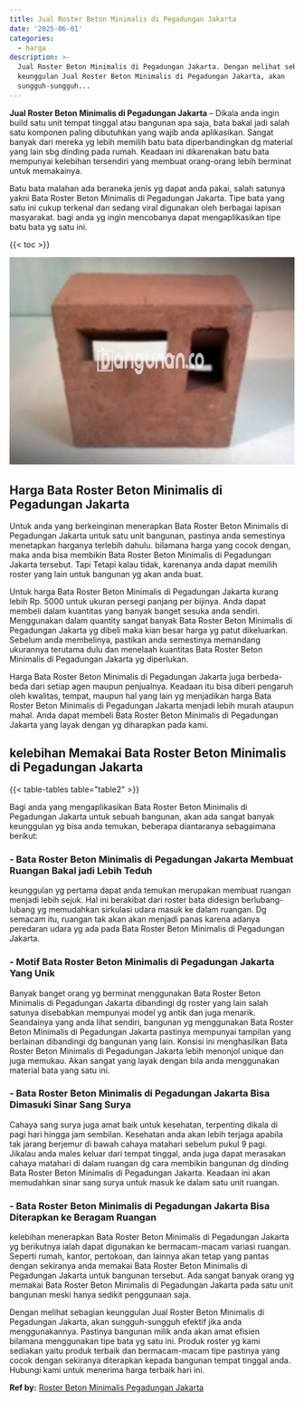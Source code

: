 ```yaml
---
title: Jual Roster Beton Minimalis di Pegadungan Jakarta
date: '2025-06-01'
categories:
  - harga
description: >-
  Jual Roster Beton Minimalis di Pegadungan Jakarta. Dengan melihat sebagian
  keunggulan Jual Roster Beton Minimalis di Pegadungan Jakarta, akan
  sungguh-sungguh...
---
```


**Jual Roster Beton Minimalis di Pegadungan Jakarta** – Dikala anda ingin build satu unit tempat tinggal atau bangunan apa saja, bata bakal jadi salah satu komponen paling dibutuhkan yang wajib anda aplikasikan. Sangat banyak dari mereka yg lebih memilih batu bata diperbandingkan dg material yang lain sbg dinding pada rumah. Keadaan ini dikarenakan batu bata mempunyai kelebihan tersendiri yang membuat orang-orang lebih berminat untuk memakainya.

Batu bata malahan ada beraneka jenis yg dapat anda pakai, salah satunya yakni Bata Roster Beton Minimalis di Pegadungan Jakarta. Tipe bata yang satu ini cukup terkenal dan sedang viral digunakan oleh berbagai lapisan masyarakat. bagi anda yg ingin mencobanya dapat mengaplikasikan tipe batu bata yg satu ini.

{{< toc >}}

![Jual Roster Beton Minimalis di Pegadungan Jakarta](/images/bata-roster-minimalis-32.png)

## Harga Bata Roster Beton Minimalis di Pegadungan Jakarta

Untuk anda yang berkeinginan menerapkan Bata Roster Beton Minimalis di Pegadungan Jakarta untuk satu unit bangunan, pastinya anda semestinya menetapkan harganya terlebih dahulu. bilamana harga yang cocok dengan, maka anda bisa membikin Bata Roster Beton Minimalis di Pegadungan Jakarta tersebut. Tapi Tetapi kalau tidak, karenanya anda dapat memilih roster yang lain untuk bangunan yg akan anda buat.

Untuk harga Bata Roster Beton Minimalis di Pegadungan Jakarta kurang lebih Rp. 5000 untuk ukuran persegi panjang per bijinya. Anda dapat membeli dalam kuantitas yang banyak banget sesuka anda sendiri. Menggunakan dalam quantity sangat banyak Bata Roster Beton Minimalis di Pegadungan Jakarta yg dibeli maka kian besar harga yg patut dikeluarkan. Sebelum anda membelinya, pastikan anda semestinya memandang ukurannya terutama dulu dan menelaah kuantitas Bata Roster Beton Minimalis di Pegadungan Jakarta yg diperlukan.

Harga Bata Roster Beton Minimalis di Pegadungan Jakarta juga berbeda-beda dari setiap agen maupun penjualnya. Keadaan itu bisa diberi pengaruh oleh kwalitas, tempat, maupun hal yang lain yg menjadikan harga Bata Roster Beton Minimalis di Pegadungan Jakarta menjadi lebih murah ataupun mahal. Anda dapat membeli Bata Roster Beton Minimalis di Pegadungan Jakarta yang layak dengan yg diharapkan pada kami.

## kelebihan Memakai Bata Roster Beton Minimalis di Pegadungan Jakarta

{{< table-tables table="table2" >}}

Bagi anda yang mengaplikasikan Bata Roster Beton Minimalis di Pegadungan Jakarta untuk sebuah bangunan, akan ada sangat banyak keunggulan yg bisa anda temukan, beberapa diantaranya sebagaimana berikut:

### \- Bata Roster Beton Minimalis di Pegadungan Jakarta Membuat Ruangan Bakal jadi Lebih Teduh

keunggulan yg pertama dapat anda temukan merupakan membuat ruangan menjadi lebih sejuk. Hal ini berakibat dari roster bata didesign berlubang-lubang yg memudahkan sirkulasi udara masuk ke dalam ruangan. Dg semacam itu, ruangan tak akan akan menjadi panas karena adanya peredaran udara yg ada pada Bata Roster Beton Minimalis di Pegadungan Jakarta.

### \- Motif Bata Roster Beton Minimalis di Pegadungan Jakarta Yang Unik

Banyak banget orang yg berminat menggunakan Bata Roster Beton Minimalis di Pegadungan Jakarta dibandingi dg roster yang lain salah satunya disebabkan mempunyai model yg antik dan juga menarik. Seandainya yang anda lihat sendiri, bangunan yg menggunakan Bata Roster Beton Minimalis di Pegadungan Jakarta pastinya mempunyai tampilan yang berlainan dibandingi dg bangunan yang lain. Konsisi ini menghasilkan Bata Roster Beton Minimalis di Pegadungan Jakarta lebih menonjol unique dan juga memukau. Akan sangat yang layak dengan bila anda menggunakan material bata yang satu ini.

### \- Bata Roster Beton Minimalis di Pegadungan Jakarta Bisa Dimasuki Sinar Sang Surya

Cahaya sang surya juga amat baik untuk kesehatan, terpenting dikala di pagi hari hingga jam sembilan. Kesehatan anda akan lebih terjaga apabila tak jarang berjemur di bawah cahaya matahari sebelum pukul 9 pagi. Jikalau anda males keluar dari tempat tinggal, anda juga dapat merasakan cahaya matahari di dalam ruangan dg cara membikin bangunan dg dinding Bata Roster Beton Minimalis di Pegadungan Jakarta. Keadaan ini akan memudahkan sinar sang surya untuk masuk ke dalam satu unit ruangan.

### \- Bata Roster Beton Minimalis di Pegadungan Jakarta Bisa Diterapkan ke Beragam Ruangan

kelebihan menerapkan Bata Roster Beton Minimalis di Pegadungan Jakarta yg berikutnya ialah dapat digunakan ke bermacam-macam variasi ruangan. Seperti rumah, kantor, pertokoan, dan lainnya akan tetap yang pantas dengan sekiranya anda memakai Bata Roster Beton Minimalis di Pegadungan Jakarta untuk bangunan tersebut. Ada sangat banyak orang yg memakai Bata Roster Beton Minimalis di Pegadungan Jakarta pada satu unit bangunan meski hanya sedikit penggunaan saja.

Dengan melihat sebagian keunggulan Jual Roster Beton Minimalis di Pegadungan Jakarta, akan sungguh-sungguh efektif jika anda menggunakannya. Pastinya bangunan milik anda akan amat efisien bilamana menggunakan tipe bata yg satu ini. Produk roster yg kami sediakan yaitu produk terbaik dan bermacam-macam tipe pastinya yang cocok dengan sekiranya diterapkan kepada bangunan tempat tinggal anda. Hubungi kami untuk menerima harga terbaik hari ini.

**Ref by:** [Roster Beton Minimalis Pegadungan Jakarta](https://id.wikipedia.org/wiki/Roster)
